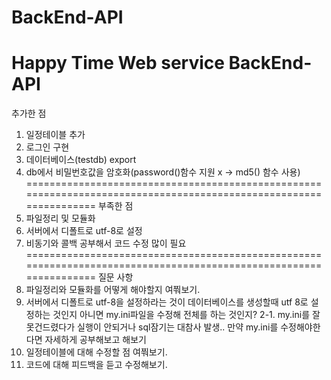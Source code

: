 # BackEnd-API
Happy Time Web service BackEnd-API
==================================================================================================================
추가한 점
1. 일정테이블 추가
2. 로그인 구현
3. 데이터베이스(testdb) export
4. db에서 비밀번호값을 암호화(password()함수 지원 x -> md5() 함수 사용)
==================================================================================================================
부족한 점
1. 파일정리 및 모듈화
2. 서버에서 디폴트로 utf-8로 설정
3. 비동기와 콜백 공부해서 코드 수정 많이 필요
==================================================================================================================
질문 사항
1. 파일정리와 모듈화를 어떻게 해야할지 여쭤보기.
2. 서버에서 디폴트로 utf-8을 설정하라는 것이 데이터베이스를 생성할때 utf 8로 설정하는 것인지 아니면 my.ini파일을 수정해 전체를 하는 것인지?
2-1. my.ini를 잘못건드렸다가 실행이 안되거나 sql잠기는 대참사 발생.. 만약 my.ini를 수정해야한다면 자세하게 공부해보고 해보기
3. 일정테이블에 대해 수정할 점 여쭤보기.
4. 코드에 대해 피드백을 듣고 수정해보기.
